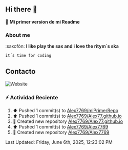 ## Hi there 👋
:pencil: **Mi primer version de mi Readme**
### About me
:saxofón: **I like play the sax and i love the ritym´s ska**

```bash
it´s time for coding
```

##  Contacto
![Website](https://img.shields.io/website?url=https%3A%2F%2Fwww.linkedin.com%2Fin%2Ferick-alejandro-ramirez-02615798%2F) 

### :zap: Actividad Reciente
<!--RECENT_ACTIVITY:start-->
1. ⬆️ Pushed 1 commit(s) to [Alex7769/miPrimerRepo](https://github.com/Alex7769/miPrimerRepo)<br>
2. ⬆️ Pushed 1 commit(s) to [Alex7769/Alex77.github.io](https://github.com/Alex7769/Alex77.github.io)<br>
3. 📔 Created new repository [Alex7769/Alex77.github.io](https://github.com/Alex7769/Alex77.github.io)<br>
4. ⬆️ Pushed 1 commit(s) to [Alex7769/Alex7769](https://github.com/Alex7769/Alex7769)<br>
5. 📔 Created new repository [Alex7769/Alex7769](https://github.com/Alex7769/Alex7769)<br>
<!--RECENT_ACTIVITY:end-->
<!--RECENT_ACTIVITY:last_update-->
Last Updated: Friday, June 6th, 2025, 12:23:02 PM
<!--RECENT_ACTIVITY:last_update_end-->
<!-- Proyectos recientes-->
<!-- -->

<!--
**Alex7769/Alex7769** is a ✨ _special_ ✨ repository because its `README.md` (this file) appears on your GitHub profile.

Here are some ideas to get you started:

- 🔭 I’m currently working on ...
- 🌱 I’m currently learning ...
- 👯 I’m looking to collaborate on ...
- 🤔 I’m looking for help with ...
- 💬 Ask me about ...
- 📫 How to reach me: ...
- 😄 Pronouns: ...
- ⚡ Fun fact: ...
-->
